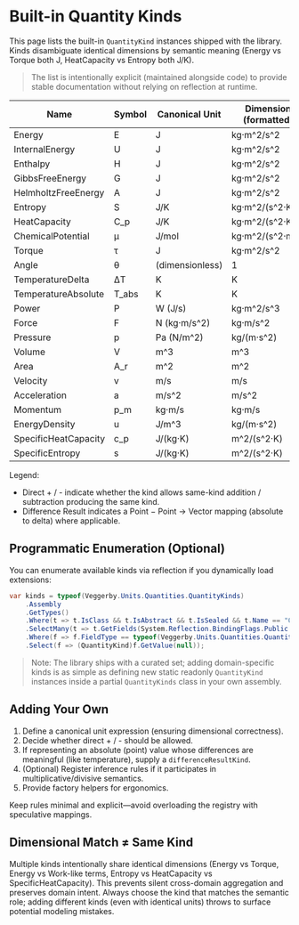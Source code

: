 # Built-in Quantity Kinds

This page lists the built-in `QuantityKind` instances shipped with the library. Kinds disambiguate identical dimensions by semantic meaning (Energy vs Torque both J, HeatCapacity vs Entropy both J/K).

> The list is intentionally explicit (maintained alongside code) to provide stable documentation without relying on reflection at runtime.

| Name | Symbol | Canonical Unit | Dimension (formatted) | Direct + | Direct - | Difference Result |
|------|--------|----------------|-----------------------|----------|----------|-------------------|
| Energy | E | J | kg·m^2/s^2 | Yes | Yes | — |
| InternalEnergy | U | J | kg·m^2/s^2 | Yes | Yes | — |
| Enthalpy | H | J | kg·m^2/s^2 | Yes | Yes | — |
| GibbsFreeEnergy | G | J | kg·m^2/s^2 | Yes | Yes | — |
| HelmholtzFreeEnergy | A | J | kg·m^2/s^2 | Yes | Yes | — |
| Entropy | S | J/K | kg·m^2/(s^2·K) | Yes | Yes | — |
| HeatCapacity | C_p | J/K | kg·m^2/(s^2·K) | Yes | Yes | — |
| ChemicalPotential | μ | J/mol | kg·m^2/(s^2·mol) | Yes | Yes | — |
| Torque | τ | J | kg·m^2/s^2 | Yes | Yes | — |
| Angle | θ | (dimensionless) | 1 | Yes | Yes | — |
| TemperatureDelta | ΔT | K | K | Yes | Yes | — |
| TemperatureAbsolute | T_abs | K | K | No | No | TemperatureDelta |
| Power | P | W (J/s) | kg·m^2/s^3 | Yes | Yes | — |
| Force | F | N (kg·m/s^2) | kg·m/s^2 | Yes | Yes | — |
| Pressure | p | Pa (N/m^2) | kg/(m·s^2) | Yes | Yes | — |
| Volume | V | m^3 | m^3 | Yes | Yes | — |
| Area | A_r | m^2 | m^2 | Yes | Yes | — |
| Velocity | v | m/s | m/s | Yes | Yes | — |
| Acceleration | a | m/s^2 | m/s^2 | Yes | Yes | — |
| Momentum | p_m | kg·m/s | kg·m/s | Yes | Yes | — |
| EnergyDensity | u | J/m^3 | kg/(m·s^2) | Yes | Yes | — |
| SpecificHeatCapacity | c_p | J/(kg·K) | m^2/(s^2·K) | Yes | Yes | — |
| SpecificEntropy | s | J/(kg·K) | m^2/(s^2·K) | Yes | Yes | — |

Legend:

* Direct + / - indicate whether the kind allows same-kind addition / subtraction producing the same kind.
* Difference Result indicates a Point − Point → Vector mapping (absolute to delta) where applicable.

## Programmatic Enumeration (Optional)

You can enumerate available kinds via reflection if you dynamically load extensions:

```csharp
var kinds = typeof(Veggerby.Units.Quantities.QuantityKinds)
    .Assembly
    .GetTypes()
    .Where(t => t.IsClass && t.IsAbstract && t.IsSealed && t.Name == "QuantityKinds") // partial static class
    .SelectMany(t => t.GetFields(System.Reflection.BindingFlags.Public | System.Reflection.BindingFlags.Static))
    .Where(f => f.FieldType == typeof(Veggerby.Units.Quantities.QuantityKind))
    .Select(f => (QuantityKind)f.GetValue(null));
```

> Note: The library ships with a curated set; adding domain-specific kinds is as simple as defining new static readonly `QuantityKind` instances inside a partial `QuantityKinds` class in your own assembly.

## Adding Your Own

1. Define a canonical unit expression (ensuring dimensional correctness).
2. Decide whether direct + / - should be allowed.
3. If representing an absolute (point) value whose differences are meaningful (like temperature), supply a `differenceResultKind`.
4. (Optional) Register inference rules if it participates in multiplicative/divisive semantics.
5. Provide factory helpers for ergonomics.

Keep rules minimal and explicit—avoid overloading the registry with speculative mappings.

## Dimensional Match ≠ Same Kind

Multiple kinds intentionally share identical dimensions (Energy vs Torque, Energy vs Work-like terms, Entropy vs HeatCapacity vs SpecificHeatCapacity). This prevents silent cross-domain aggregation and preserves domain intent. Always choose the kind that matches the semantic role; adding different kinds (even with identical units) throws to surface potential modeling mistakes.
